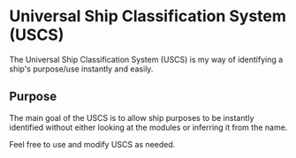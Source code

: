# Universal Ship Classification System (USCS)

The Universal Ship Classification System (USCS) is my way of identifying a ship's purpose/use instantly and easily.

## Purpose

The main goal of the USCS is to allow ship purposes to be instantly identified without either looking at the modules or inferring it from the name.

Feel free to use and modify USCS as needed.
